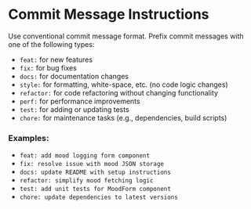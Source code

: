 # Commit Message Instructions

Use conventional commit message format. Prefix commit messages with one of the following types:

- `feat:` for new features
- `fix:` for bug fixes
- `docs:` for documentation changes
- `style:` for formatting, white-space, etc. (no code logic changes)
- `refactor:` for code refactoring without changing functionality
- `perf:` for performance improvements
- `test:` for adding or updating tests
- `chore:` for maintenance tasks (e.g., dependencies, build scripts)

### Examples:

- `feat: add mood logging form component`
- `fix: resolve issue with mood JSON storage`
- `docs: update README with setup instructions`
- `refactor: simplify mood fetching logic`
- `test: add unit tests for MoodForm component`
- `chore: update dependencies to latest versions`
